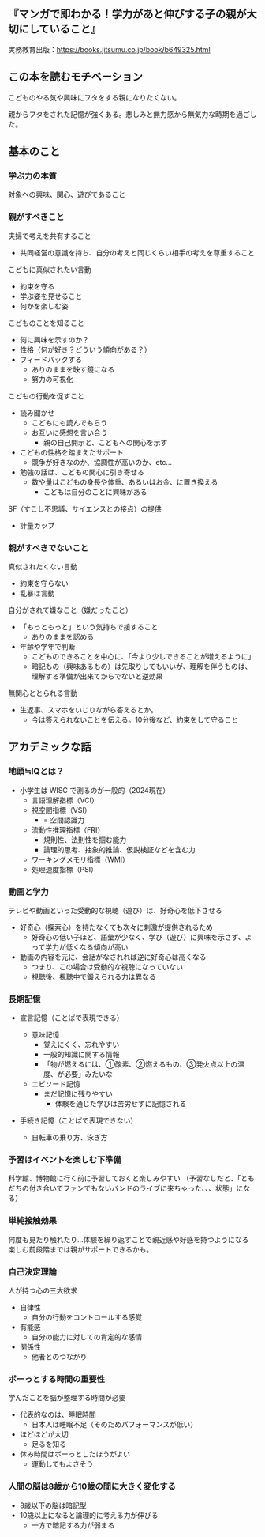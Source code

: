 ## 『マンガで即わかる！学力があと伸びする子の親が大切にしていること』
実務教育出版：https://books.jitsumu.co.jp/book/b649325.html

## この本を読むモチベーション

こどものやる気や興味にフタをする親になりたくない。

親からフタをされた記憶が強くある。悲しみと無力感から無気力な時期を過ごした。


## 基本のこと


### 学ぶ力の本質

対象への興味、関心、遊びであること

### 親がすべきこと

夫婦で考えを共有すること
- 共同経営の意識を持ち、自分の考えと同じくらい相手の考えを尊重すること


こどもに真似されたい言動
- 約束を守る
- 学ぶ姿を見せること
- 何かを楽しむ姿


こどものことを知ること
- 何に興味を示すのか？
- 性格（何が好き？どういう傾向がある？）
- フィードバックする
  - ありのままを映す鏡になる
  - 努力の可視化


こどもの行動を促すこと
- 読み聞かせ
  - こどもにも読んでもらう
  - お互いに感想を言い合う
    - 親の自己開示と、こどもへの関心を示す
- こどもの性格を踏まえたサポート
  - 競争が好きなのか、協調性が高いのか、etc...
- 勉強の話は、こどもの関心に引き寄せる
  - 数や量はこどもの身長や体重、あるいはお金、に置き換える
    - こどもは自分のことに興味がある


SF（すこし不思議、サイエンスとの接点）の提供
- 計量カップ



### 親がすべきでないこと

真似されたくない言動
- 約束を守らない
- 乱暴は言動


自分がされて嫌なこと（嫌だったこと）
- 「もっともっと」という気持ちで接すること
  - ありのままを認める
- 年齢や学年で判断
  - こどものできることを中心に、「今より少しできることが増えるように」
  - 暗記もの（興味あるもの）は先取りしてもいいが、理解を伴うものは、理解する準備が出来てからでないと逆効果


無関心ととられる言動
- 生返事、スマホをいじりながら答えるとか。
  - 今は答えられないことを伝える。10分後など、約束をして守ること




## アカデミックな話

### 地頭≒IQとは？

- 小学生は WISC で測るのが一般的（2024現在）
  - 言語理解指標（VCI）
  - 視空間指標（VSI）
    - = 空間認識力
  - 流動性推理指標（FRI）
    - 規則性、法則性を掴む能力
    - 論理的思考、抽象的推論、仮説検証などを含む力
  - ワーキングメモリ指標（WMI）
  - 処理速度指標（PSI）


### 動画と学力

テレビや動画といった受動的な視聴（遊び）は、好奇心を低下させる
- 好奇心（探索心）を持たなくても次々に刺激が提供されるため
  - 好奇心の低い子ほど、語彙が少なく、学び（遊び）に興味を示さず、よって学力が低くなる傾向が高い
- 動画の内容を元に、会話がなされれば逆に好奇心は高くなる
  - つまり、この場合は受動的な視聴になっていない
  - 視聴後、視聴中で鍛えられる力は異なる


### 長期記憶

- 宣言記憶（ことばで表現できる）
  - 意味記憶
    - 覚えにくく、忘れやすい
    - 一般的知識に関する情報
    - 「物が燃えるには、①酸素、②燃えるもの、③発火点以上の温度、が必要」みたいな
  - エピソード記憶
    - まだ記憶に残りやすい
      - 体験を通じた学びは苦労せずに記憶される

- 手続き記憶（ことばで表現できない）
  - 自転車の乗り方、泳ぎ方


### 予習はイベントを楽しむ下準備

科学館、博物館に行く前に予習しておくと楽しみやすい
（予習なしだと、「ともだちの付き合いでファンでもないバンドのライブに来ちゃった、、、状態」になる）


### 単純接触効果

何度も見たり触れたり...体験を繰り返すことで親近感や好感を持つようになる
楽しむ前段階までは親がサポートできるかも。


### 自己決定理論

人が持つ心の三大欲求
- 自律性
  - 自分の行動をコントロールする感覚
- 有能感
  - 自分の能力に対しての肯定的な感情
- 関係性
  - 他者とのつながり


### ボーっとする時間の重要性

学んだことを脳が整理する時間が必要
- 代表的なのは、睡眠時間
  - 日本人は睡眠不足（そのためパフォーマンスが低い）
- ほどほどが大切
  - 足るを知る
- 休み時間はボーっとしたほうがよい
  - 運動してもよさそう


### 人間の脳は8歳から10歳の間に大きく変化する
- 8歳以下の脳は暗記型
- 10歳以上になると論理的に考える力が伸びる
  - 一方で暗記する力が弱まる
